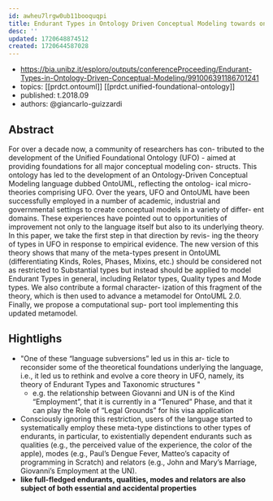 ```yaml
---
id: awheu7lrgw0ub11booquqpi
title: Endurant Types in Ontology Driven Conceptual Modeling towards onto Uml 2 0
desc: ''
updated: 1720648874512
created: 1720644587028
---
```


- https://bia.unibz.it/esploro/outputs/conferenceProceeding/Endurant-Types-in-Ontology-Driven-Conceptual-Modeling/991006391186701241
- topics: [[prdct.ontouml]] [[prdct.unified-foundational-ontology]]
- published: t.2018.09
- authors: @giancarlo-guizzardi

## Abstract

For over a decade now, a community of researchers has con- tributed to the development of the Unified Foundational Ontology (UFO) - aimed at providing foundations for all major conceptual modeling con- structs. This ontology has led to the development of an Ontology-Driven Conceptual Modeling language dubbed OntoUML, reflecting the ontolog- ical micro-theories comprising UFO. Over the years, UFO and OntoUML have been successfully employed in a number of academic, industrial and governmental settings to create conceptual models in a variety of differ- ent domains. These experiences have pointed out to opportunities of improvement not only to the language itself but also to its underlying theory. In this paper, we take the first step in that direction by revis- ing the theory of types in UFO in response to empirical evidence. The new version of this theory shows that many of the meta-types present in OntoUML (differentiating Kinds, Roles, Phases, Mixins, etc.) should be considered not as restricted to Substantial types but instead should be applied to model Endurant Types in general, including Relator types, Quality types and Mode types. We also contribute a formal character- ization of this fragment of the theory, which is then used to advance a metamodel for OntoUML 2.0. Finally, we propose a computational sup- port tool implementing this updated metamodel.


## Hightlighs

- "One of these “language subversions” led us in this ar- ticle to reconsider some of the theoretical foundations underlying the language, i.e., it led us to rethink and evolve a core theory in UFO, namely, its theory of Endurant Types and Taxonomic structures "
  - e.g. the relationship between Giovanni and UN is of the Kind “Employment”, that it is currently in a “Tenured” Phase, and that it can play the Role of “Legal Grounds” for his visa application
- Consciously ignoring this restriction, users of the language started to systematically employ these meta-type distinctions to other types of endurants, in particular, to existentially dependent endurants such as qualities (e.g., the perceived value of the experience, the color of the apple), modes (e.g., Paul’s Dengue Fever, Matteo’s capacity of programming in Scratch) and relators (e.g., John and Mary’s Marriage, Giovanni’s Employment at the UN). 
- **like full-fledged endurants, qualities, modes and relators are also subject of both essential and accidental properties**

